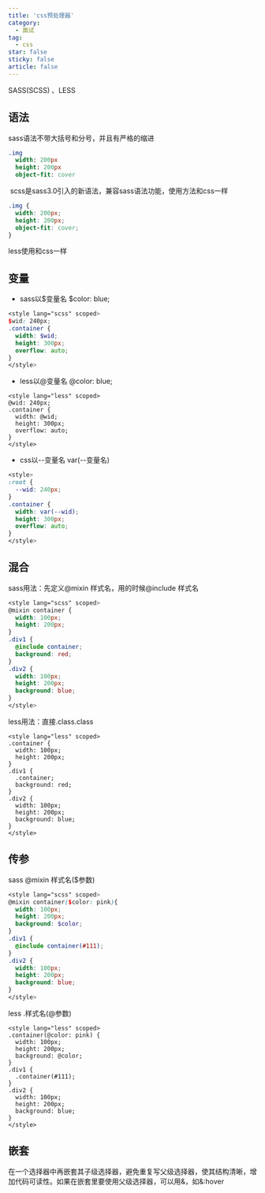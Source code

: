 ```yaml
---
title: 'css预处理器'
category:
  - 面试
tag:
  - css
star: false
sticky: false  
article: false
---
```


SASS(SCSS) 、LESS

## 语法

sass语法不带大括号和分号，并且有严格的缩进

``` sass
.img
  width: 200px
  height: 200px
  object-fit: cover
```
​
scss是sass3.0引入的新语法，兼容sass语法功能，使用方法和css一样

``` scss
.img {
  width: 200px;
  height: 200px;
  object-fit: cover;
}
```

less使用和css一样

## 变量

- sass以$变量名 $color: blue;

``` scss
<style lang="scss" scoped>
$wid: 240px;
.container {
  width: $wid;
  height: 300px;
  overflow: auto;
}
</style>
```

- less以@变量名 @color: blue;

``` less
<style lang="less" scoped>
@wid: 240px;
.container {
  width: @wid;
  height: 300px;
  overflow: auto;
}
</style>
```

- css以--变量名 var(--变量名)

``` css
<style>
:root {
  --wid: 240px;
}
.container {
  width: var(--wid);
  height: 300px;
  overflow: auto;
}
</style>
```

## 混合

sass用法：先定义@mixin 样式名，用的时候@include 样式名  

``` scss
<style lang="scss" scoped>
@mixin container {
  width: 100px;
  height: 200px;
}
.div1 {
  @include container;
  background: red;
}
.div2 {
  width: 100px;
  height: 200px;
  background: blue;
}
</style>
```

less用法：直接.class.class

``` less
<style lang="less" scoped>
.container {
  width: 100px;
  height: 200px;
}
.div1 {
  .container;
  background: red;
}
.div2 {
  width: 100px;
  height: 200px;
  background: blue;
}
</style>
```

## 传参

sass  @mixin 样式名($参数)  

```scss
<style lang="scss" scoped>
@mixin container($color: pink){
  width: 100px;
  height: 200px;
  background: $color;
}
.div1 {
  @include container(#111);
}
.div2 {
  width: 100px;
  height: 200px;
  background: blue;
}
</style>
```

less .样式名(@参数)

``` less
<style lang="less" scoped>
.container(@color: pink) {
  width: 100px;
  height: 200px;
  background: @color;
}
.div1 {
  .container(#111);
}
.div2 {
  width: 100px;
  height: 200px;
  background: blue;
}
</style>
```

## 嵌套

在一个选择器中再嵌套其子级选择器，避免重复写父级选择器，使其结构清晰，增加代码可读性。如果在嵌套里要使用父级选择器，可以用&，如&:hover  